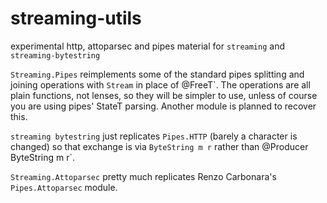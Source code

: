# streaming-utils
experimental http, attoparsec and pipes material for `streaming` and `streaming-bytestring`

`Streaming.Pipes` reimplements some of the standard pipes splitting and joining operations with `Stream` in place of @FreeT`. The operations are all plain functions, not lenses, so they will be simpler to use, unless of course you are using pipes' StateT parsing. Another module is planned to recover this.

`streaming bytestring` just replicates `Pipes.HTTP` (barely a character is changed) so that exchange
is via `ByteString m r` rather than @Producer ByteString m r`.

`Streaming.Attoparsec` pretty much replicates Renzo Carbonara's `Pipes.Attoparsec` module.
